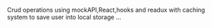 Crud operations using mockAPI,React,hooks and readux with caching system to save user into local storage ...

